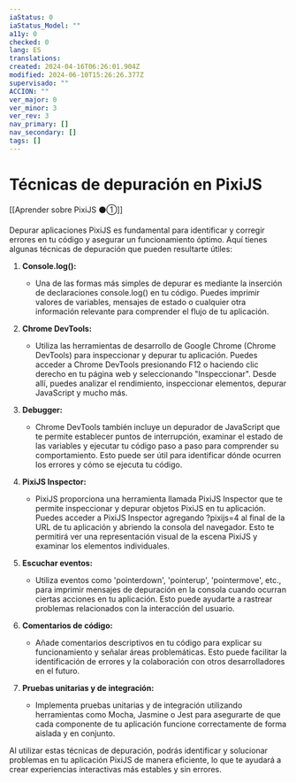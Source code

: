 ```yaml
---
iaStatus: 0
iaStatus_Model: ""
a11y: 0
checked: 0
lang: ES
translations: 
created: 2024-04-16T06:26:01.904Z
modified: 2024-06-10T15:26:26.377Z
supervisado: ""
ACCION: ""
ver_major: 0
ver_minor: 3
ver_rev: 3
nav_primary: []
nav_secondary: []
tags: []
---
```

# Técnicas de depuración en PixiJS

[[Aprender sobre PixiJS ⚫①]]

Depurar aplicaciones PixiJS es fundamental para identificar y corregir errores en tu código y asegurar un funcionamiento óptimo. Aquí tienes algunas técnicas de depuración que pueden resultarte útiles:

1. **Console.log():**
   - Una de las formas más simples de depurar es mediante la inserción de declaraciones console.log() en tu código. Puedes imprimir valores de variables, mensajes de estado o cualquier otra información relevante para comprender el flujo de tu aplicación.

2. **Chrome DevTools:**
   - Utiliza las herramientas de desarrollo de Google Chrome (Chrome DevTools) para inspeccionar y depurar tu aplicación. Puedes acceder a Chrome DevTools presionando F12 o haciendo clic derecho en tu página web y seleccionando "Inspeccionar". Desde allí, puedes analizar el rendimiento, inspeccionar elementos, depurar JavaScript y mucho más.

3. **Debugger:**
   - Chrome DevTools también incluye un depurador de JavaScript que te permite establecer puntos de interrupción, examinar el estado de las variables y ejecutar tu código paso a paso para comprender su comportamiento. Esto puede ser útil para identificar dónde ocurren los errores y cómo se ejecuta tu código.

4. **PixiJS Inspector:**
   - PixiJS proporciona una herramienta llamada PixiJS Inspector que te permite inspeccionar y depurar objetos PixiJS en tu aplicación. Puedes acceder a PixiJS Inspector agregando ?pixijs=4 al final de la URL de tu aplicación y abriendo la consola del navegador. Esto te permitirá ver una representación visual de la escena PixiJS y examinar los elementos individuales.

5. **Escuchar eventos:**
   - Utiliza eventos como 'pointerdown', 'pointerup', 'pointermove', etc., para imprimir mensajes de depuración en la consola cuando ocurran ciertas acciones en tu aplicación. Esto puede ayudarte a rastrear problemas relacionados con la interacción del usuario.

6. **Comentarios de código:**
   - Añade comentarios descriptivos en tu código para explicar su funcionamiento y señalar áreas problemáticas. Esto puede facilitar la identificación de errores y la colaboración con otros desarrolladores en el futuro.

7. **Pruebas unitarias y de integración:**
   - Implementa pruebas unitarias y de integración utilizando herramientas como Mocha, Jasmine o Jest para asegurarte de que cada componente de tu aplicación funcione correctamente de forma aislada y en conjunto.

Al utilizar estas técnicas de depuración, podrás identificar y solucionar problemas en tu aplicación PixiJS de manera eficiente, lo que te ayudará a crear experiencias interactivas más estables y sin errores.